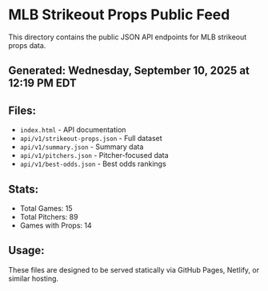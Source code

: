 # MLB Strikeout Props Public Feed

This directory contains the public JSON API endpoints for MLB strikeout props data.

## Generated: Wednesday, September 10, 2025 at 12:19 PM EDT

## Files:
- `index.html` - API documentation
- `api/v1/strikeout-props.json` - Full dataset
- `api/v1/summary.json` - Summary data
- `api/v1/pitchers.json` - Pitcher-focused data  
- `api/v1/best-odds.json` - Best odds rankings

## Stats:
- Total Games: 15
- Total Pitchers: 89
- Games with Props: 14

## Usage:
These files are designed to be served statically via GitHub Pages, Netlify, or similar hosting.
